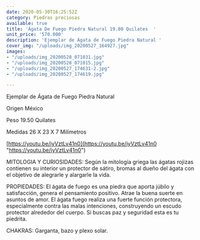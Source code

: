 ```yaml
---
date: 2020-05-30T16:25:52Z
category: Piedras preciosas
available: true
title: 'Ágata De Fuego Piedra Natural 19.80 Quilates  '
unit_price: '570.000'
description: 'Ejemplar de Ágata de Fuego Piedra Natural '
cover_img: "/uploads/img_20200527_164927.jpg"
images:
- "/uploads/img_20200528_071031.jpg"
- "/uploads/img_20200528_071015.jpg"
- "/uploads/img_20200527_174631-2.jpg"
- "/uploads/img_20200527_174619.jpg"

---
```

Ejemplar de Ágata de Fuego Piedra Natural 

Origen México 

Peso 19.50 Quilates 

Medidas 26 X 23 X 7 Milímetros

[https://youtu.be/iyVztLv41n0](https://youtu.be/iyVztLv41n0 "https://youtu.be/iyVztLv41n0")

MITOLOGIA Y CURIOSIDADES: Según la mitología griega las ágatas rojizas contienen su interior un protector de sátiro, bromas al dueño del ágata con el objetivo de alegrarle y alargarle la vida.

PROPIEDADES: El ágata de fuego es una piedra que aporta júbilo y satisfacción, genera el pensamiento positivo. Atrae la buena suerte en asuntos de amor. El ágata fuego realiza una fuerte función protectora, especialmente contra las malas intenciones, construyendo un escudo protector alrededor del cuerpo. Si buscas paz y seguridad esta es tu piedrita.

CHAKRAS: Garganta, bazo y plexo solar.